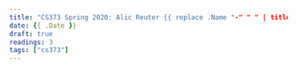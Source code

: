 ```yaml
---
title: "CS373 Spring 2020: Alic Reuter {{ replace .Name "-" " " | title }}"
date: {{ .Date }}
draft: true
readings: 3
tags: ["cs373"]
---
```


